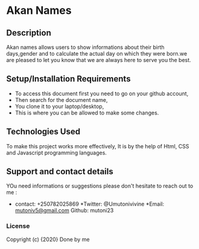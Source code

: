 # Akan Names

## Description
Akan names allows users to show informations about their birth days,gender and to calculate the actual day on which they were born.we are pleased to let you know that we are always here to serve you the best.

## Setup/Installation Requirements
* To access this document first you need to go on your github account,
* Then search for the document name,
* You clone it to your laptop/desktop,
* This is where you can be allowed to make some changes.

## Technologies Used
To make this project works more effectively, It is by the help of Html, CSS and Javascript programming languages.

## Support and contact details
YOu need informations or suggestions please don't hesitate to reach out to me :
* contact: +250782025869
*Twitter: @Umutonivivine
*Email: mutoniv5@gmail.com
Github: mutoni23

### License
Copyright (c) {2020} Done by me
 
